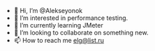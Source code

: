 - 👋 Hi, I’m @Alekseyonok
- 👀 I’m interested in performance testing.
- 🌱 I’m currently learning JMeter
- 💞️ I’m looking to collaborate on something new.
- 📫 How to reach me elg@list.ru

<!---
Alekseyonok/Alekseyonok is a ✨ special ✨ repository because its `README.md` (this file) appears on your GitHub profile.
You can click the Preview link to take a look at your changes.
--->

